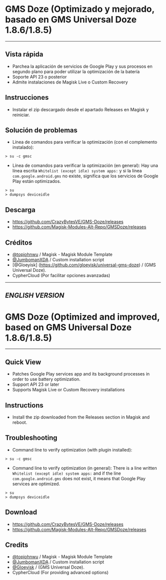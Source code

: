 # GMS Doze (Optimizado y mejorado, basado en GMS Universal Doze 1.8.6/1.8.5)
---

## Vista rápida
- Parchea la aplicación de servicios de Google Play y sus procesos en segundo plano para poder utilizar la optimización de la batería
- Soporte API 23 o posterior
- Admite instalaciones de Magisk Live o Custom Recovery

## Instrucciones
- Instalar el zip descargado desde el apartado Releases en Magisk y reiniciar.

## Solución de problemas
- Línea de comandos para verificar la optimización (con el complemento instalado):
```
> su -c gmsc

```
- Línea de comandos para verificar la optimización (en general):
Hay una línea escrita `Whitelist (except idle) system apps:` y si la línea `com.google.android.gms` no existe, significa que los servicios de Google Play están optimizados.
```
> su
> dumpsys deviceidle
```

## Descarga
- https://github.com/CrazyBytesVE/GMS-Doze/releases
- https://github.com/Magisk-Modules-Alt-Repo/GMSDoze/releases

## Créditos
- [@topjohnwu](https://github.com/topjohnwu) / Magisk - Magisk Module Template
- [@JumbomanXDA](https://github.com/JumbomanXDA) / Custom installation script
- [@Gloeyisk] (https://github.com/gloeyisk/universal-gms-doze) / (GMS Universal Doze).
- CypherCloud (Por facilitar opciones avanzadas)

---
*ENGLISH VERSION*
---

# GMS Doze (Optimized and improved, based on GMS Universal Doze 1.8.6/1.8.5)
---

## Quick View
- Patches Google Play services app and its background processes in order to use battery optimization.
- Support API 23 or later
- Supports Magisk Live or Custom Recovery installations

## Instructions
- Install the zip downloaded from the Releases section in Magisk and reboot.

## Troubleshooting
- Command line to verify optimization (with plugin installed):
```
> su -c gmsc

```
- Command line to verify optimization (in general):
There is a line written `Whitelist (except idle) system apps:` and if the line `com.google.android.gms` does not exist, it means that Google Play services are optimized.
```
> su
> dumpsys deviceidle
```

## Download
- https://github.com/CrazyBytesVE/GMS-Doze/releases
- https://github.com/Magisk-Modules-Alt-Repo/GMSDoze/releases

## Credits
- [@topjohnwu](https://github.com/topjohnwu) / Magisk - Magisk Module Template
- [@JumbomanXDA](https://github.com/JumbomanXDA) / Custom installation script
- [@Gloeyisk](https://github.com/gloeyisk/universal-gms-doze) / (GMS Universal Doze).
- CypherCloud (For providing advanced options)
